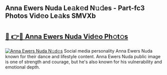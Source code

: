 ## Anna Ewers Nuda Le𝚊k𝚎d N𝚞𝚍es - Part-fc3 Photos Vid𝚎o Le𝚊ks SMVXb

# <h2><a href="http://fbfsjej.evod.top/?m=Anna+Ewers+Nuda">🔗 👉🔴 Anna Ewers Nuda Vid𝚎o Ph𝚘t𝚘s</a></h2>

[![Anna Ewers Nuda N𝚞d𝚎s](https://i.imgur.com/8V9OHl7.gif)](http://fbfsjej.evod.top/?m=Anna+Ewers+Nuda)
Social media personality Anna Ewers Nuda known for their dance and lifestyle content. Anna Ewers Nuda public image is one of strength and courage, but he's also known for his vulnerability and emotional depth. 

